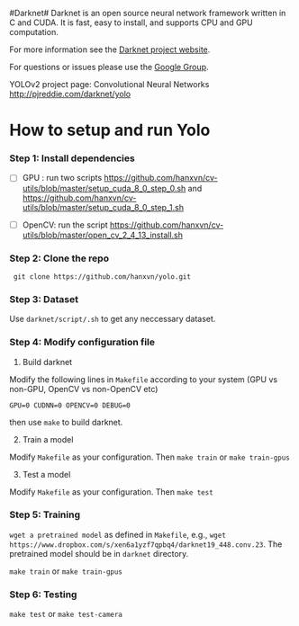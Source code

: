 #Darknet#
Darknet is an open source neural network framework written in C and CUDA. It is fast, easy to install, and supports CPU and GPU computation.

For more information see the [Darknet project website](http://pjreddie.com/darknet).

For questions or issues please use the [Google Group](https://groups.google.com/forum/#!forum/darknet).

YOLOv2 project page: Convolutional Neural Networks http://pjreddie.com/darknet/yolo

# How to setup and run Yolo

### Step 1: Install dependencies

- [ ] GPU : run two scripts
      https://github.com/hanxvn/cv-utils/blob/master/setup_cuda_8_0_step_0.sh
      and
      https://github.com/hanxvn/cv-utils/blob/master/setup_cuda_8_0_step_1.sh
      
- [ ] OpenCV: run the script https://github.com/hanxvn/cv-utils/blob/master/open_cv_2_4_13_install.sh

### Step 2: Clone the repo

` git clone https://github.com/hanxvn/yolo.git`

### Step 3: Dataset

Use `darknet/script/.sh` to get any neccessary dataset.


### Step 4: Modify configuration file

1. Build darknet

Modify the following lines in `Makefile` according to your system (GPU vs non-GPU, OpenCV vs non-OpenCV etc)

`GPU=0
CUDNN=0
OPENCV=0
DEBUG=0`

then use `make` to build darknet.

2. Train a model

Modify `Makefile` as your configuration. Then `make train` or `make train-gpus`

3. Test a model

Modify `Makefile` as your configuration. Then `make test`

### Step 5: Training

`wget a pretrained model` as defined in `Makefile`, e.g., `wget https://www.dropbox.com/s/xen6a1yzf7qpbq4/darknet19_448.conv.23`. The pretrained model should be in `darknet` directory.

`make train` or `make train-gpus`

### Step 6: Testing

`make test` or `make test-camera`

